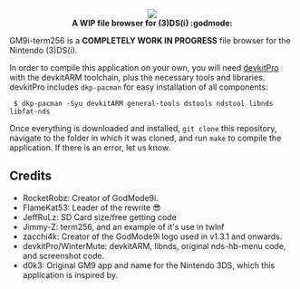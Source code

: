 <p align="center">
	<img src="https://github.com/RocketRobz/GodMode9i/blob/master/resources/logo2_small.png"><br>
	<b>A WIP file browser for (3)DS(i) :godmode:</b>
</p>

GM9i-term256 is a **COMPLETELY WORK IN PROGRESS** file browser for the Nintendo (3)DS(i).


In order to compile this application on your own, you will need [devkitPro](https://devkitpro.org/) with the devkitARM toolchain, plus the necessary tools and libraries. devkitPro includes `dkp-pacman` for easy installation of all components:

```
 $ dkp-pacman -Syu devkitARM general-tools dstools ndstool libnds libfat-nds
```

Once everything is downloaded and installed, `git clone` this repository, navigate to the folder in which it was cloned, and run `make` to compile the application. If there is an error, let us know.

## Credits
* RocketRobz: Creator of GodMode9i.
* FlameKat53: Leader of the rewrite :sunglasses:
* JeffRuLz: SD Card size/free getting code
* Jimmy-Z: term256, and an example of it's use in twlnf
* zacchi4k: Creator of the GodMode9i logo used in v1.3.1 and onwards.
* devkitPro/WinterMute: devkitARM, libnds, original nds-hb-menu code, and screenshot code.
* d0k3: Original GM9 app and name for the Nintendo 3DS, which this application is inspired by.
